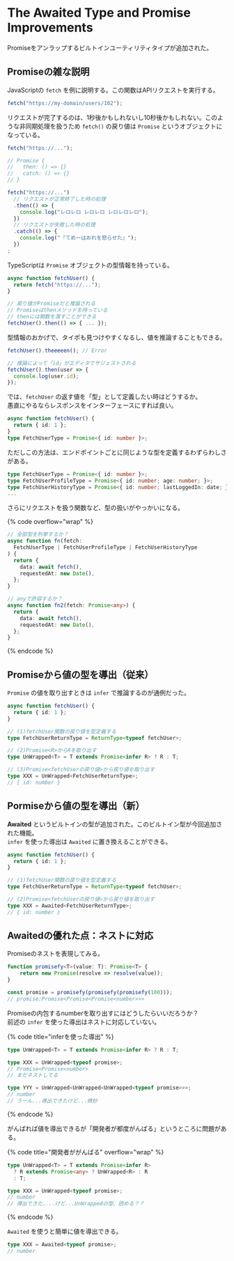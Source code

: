 # The Awaited Type and Promise Improvements

Promiseをアンラップするビルトインユーティリティタイプが追加された。

## Promiseの雑な説明

JavaScriptの `fetch` を例に説明する。この関数はAPIリクエストを実行する。

```javascript
fetch("https://my-domain/users/102");
```

リクエストが完了するのは、1秒後かもしれないし10秒後かもしれない。このような非同期処理を扱うため `fetch()` の戻り値は `Promise` というオブジェクトになっている。

```javascript
fetch("https://...");

// Promise {
//   then: () => {}
//   catch: () => {}
// }

fetch("https://...")
  // リクエストが正常終了した時の処理
  .then(() => {
    console.log("レロレロ レロレロ レロレロレロ");
  })
  // リクエストが失敗した時の処理
  .catch(() => {
    console.log("『てめーはおれを怒らせた』");
  })
;
```

TypeScriptは `Promise` オブジェクトの型情報を持っている。

```typescript
async function fetchUser() {
  return fetch("https://...");
}

// 戻り値がPromiseだと推論される
// Promiseはthenメソッドを持っている
// thenには関数を渡すことができる
fetchUser().then(() => { ... });
```

型情報のおかげで、タイポも見つけやすくなるし、値を推論することもできる。

```typescript
fetchUser().theeeeen(); // Error
```

```typescript
// 推論によって「id」がエディタでサジェストされる
fetchUser().then(user => {
  console.log(user.id);
});
```

では、`fetchUser` の返す値を「型」として定義したい時はどうするか。\
愚直にやるならレスポンスをインターフェースにすれば良い。

```typescript
async function fetchUser() {
  return { id: 1 };
}
type FetchUserType = Promise<{ id: number }>;
```

ただしこの方法は、エンドポイントごとに同じような型を定義するわずらわしさがある。

```typescript
type FetchUserType = Promise<{ id: number }>;
type FetchUserProfileType = Promise<{ id: number; age: number; }>;
type FetchUserHistoryType = Promise<{ id: number; lastLoggedIn: date; }>;
...
```

さらにリクエストを扱う関数など、型の扱いがやっかいになる。

{% code overflow="wrap" %}
```typescript
// 全部型を列挙するか？
async function fn(fetch: 
  FetchUserType | FetchUserProfileType | FetchUserHistoryType
) {
  return {
    data: await fetch(),
    requestedAt: new Date(),
  };
}

// anyで許容するか？
async function fn2(fetch: Promise<any>) {
  return {
    data: await fetch(),
    requestedAt: new Date(),
  };
}
```
{% endcode %}

## Promiseから値の型を導出（従来）

`Promise` の値を取り出すときは `infer` で推論するのが通例だった。

```typescript
async function fetchUser() {
  return { id: 1 };
}

// (1)fetchUser関数の戻り値を型定義する
type FetchUserReturnType = ReturnType<typeof fetchUser>;

// (2)Promise<R>からRを取り出す
type UnWrapped<T> = T extends Promise<infer R> ? R : T;

// (3)Promise<fetchUserの戻り値>から戻り値を取り出す
type XXX = UnWrapped<FetchUserReturnType>;
// { id: number }
```

## Pormiseから値の型を導出（新）

**Awaited** というビルトインの型が追加された。このビルトイン型が今回追加された機能。\
`infer` を使った導出は `Awaited` に置き換えることができる。

```typescript
async function fetchUser() {
  return { id: 1 };
}

// (1)fetchUser関数の戻り値を型定義する
type FetchUserReturnType = ReturnType<typeof fetchUser>;

// (2)Promise<fetchUserの戻り値>から戻り値を取り出す
type XXX = Awaited<FetchUserReturnType>;
// { id: number }
```

## Awaitedの優れた点：ネストに対応

Promiseのネストを表現してみる。

```typescript
function promisefy<T>(value: T): Promise<T> {
    return new Promise(resolve => resolve(value));
}

const promise = promisefy(promisefy(promisefy(100)));
// promise:Promise<Promise<Promise<number>>>
```

Promiseの内包するnumberを取り出すにはどうしたらいいだろうか？\
前述の `infer` を使った導出はネストに対応していない。

{% code title="inferを使った導出" %}
```typescript
type UnWrapped<T> = T extends Promise<infer R> ? R : T;

type XXX = UnWrapped<typeof promise>;
// Promise<Promise<number>
// まだネストしてる

type YYY = UnWrapped<UnWrapped<UnWrapped<typeof promise>>>;
// number
// うーん...導出できたけど...微妙
```
{% endcode %}

がんばれば値を導出できるが「開発者が都度がんばる」というところに問題がある。

{% code title="開発者ががんばる" overflow="wrap" %}
```typescript
type UnWrapped<T> = T extends Promise<infer R> 
  ? R extends Promise<any> ? UnWrapped<R> : R 
  : T;

type XXX = UnWrapped<typeof promise>;
// number
// 導出できた....けど...UnWrappedの型、読める？？
```
{% endcode %}

`Awaited` を使うと簡単に値を導出できる。

```typescript
type XXX = Awaited<typeof promise>;
// number
```
